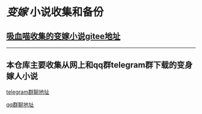 # *变嫁* 小说收集和备份
## [吸血喵收集的变嫁小说gitee地址](https://gitee.com/akabc23333/akabc23333/tree/resources/)
---
## 本仓库主要收集从网上和qq群telegram群下载的变身嫁人小说
  [telegram群聊地址](https://t.me/bianshen666)
  
  [qq群聊地址](https://jq.qq.com/?_wv=1027&k=HpB0IZ9q)

